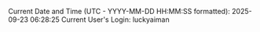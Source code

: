 Current Date and Time (UTC - YYYY-MM-DD HH:MM:SS formatted): 2025-09-23 06:28:25
Current User's Login: luckyaiman
